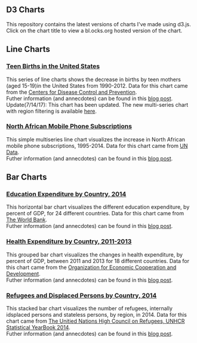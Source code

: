 ## D3 Charts
This repository contains the latest versions of charts I've made using d3.js.
Click on the chart title to view a bl.ocks.org hosted version of the chart.

## Line Charts 
### [Teen Births in the United States](https://bl.ocks.org/sarafec/8a49f3680f44b84d5a983c580791155e)
This series of line charts shows the decrease in births by teen mothers (aged 15-19)in the United States from 1990-2012.
Data for this chart came from the [Centers for Disease Control and Prevention](https://www.healthdata.gov/dataset/nchs-us-and-state-trends-teen-births-1990%C3%A2%C2%80%C2%932014).    
Futher information (and annecdotes) can be found in this [blog post](https://medium.com/@sarafecadu/reflections-on-52-line-charts-with-d3-js-ee9d69d4bdad#.ebmma8rne).  
Update(7/14/17): This chart has been updated. The new multi-series chart with region filtering is available [here](https://bl.ocks.org/sarafec/287bc9628a723d70285178ff9b2a718a).

### [North African Mobile Phone Subscriptions](https://bl.ocks.org/sarafec/5a4fb3274c1e50d52d91d8b9465c7320)
This simple multiseries line chart visualizes the increase in North African mobile phone subscriptions, 1995-2014.
Data for this chart came from [UN Data](http://data.un.org/Data.aspx?d=MDG&f=seriesRowID%3A756#MDG).  
Futher information (and annecdotes) can be found in this [blog post](https://medium.com/@sarafecadu/reflections-on-a-multi-series-line-chart-with-d3-js-72aa6fb43c34#.jlhxbdmbp).  


## Bar Charts
### [Education Expenditure by Country, 2014](https://bl.ocks.org/sarafec/cad29ff9a6702c22c83ce561abe46796)
This horizontal bar chart visualizes the different education expenditure, by percent of GDP, for 24 different countries.
Data for this chart came from [The World Bank](http://data.worldbank.org/indicator/SE.XPD.TOTL.GB.ZS).  
Futher information (and annecdotes) can be found in this [blog post](https://medium.com/@sarafecadu/reflections-on-a-horizontal-bar-chart-with-d3-js-23c254ce0525#.18zytiute).  

### [Health Expenditure by Country, 2011-2013](https://bl.ocks.org/sarafec/b301d736c9f187b1d053c7182efee540)
This grouped bar chart visualizes the changes in health expenditure, by percent of GDP, between 2011 and 2013 for 18 different countries.
Data for this chart came from the [Organization for Economic Cooperation and Development](http://stats.oecd.org/Index.aspx?DataSetCode=SHA).  
Futher information (and annecdotes) can be found in this [blog post](https://medium.com/@sarafecadu/reflections-on-a-grouped-bar-chart-with-d3-js-c7d2691db11a#.o0oy8i1ow).

### [Refugees and Displaced Persons by Country, 2014](https://bl.ocks.org/sarafec/8ab06990fbba38a13dbbf9576b290507)
This stacked bar chart visualizes the number of refugees, internally idsplaced persons and stateless persons, by region, in 2014.
Data for this chart came from [The Unitied Nations High Council on Refugees, UNHCR Statistical YearBook 2014](http://www.unhcr.org/56655f4b3.html).  
Futher information (and annecdotes) can be found in this [blog post](https://medium.com/@sarafecadu/reflections-on-a-stacked-bar-chart-with-d3-js-f855452cbdb9#.l5e7mgxwh).
